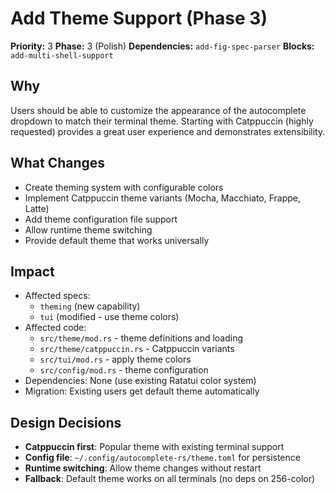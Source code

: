 # Add Theme Support (Phase 3)

**Priority:** 3 **Phase:** 3 (Polish) **Dependencies:** `add-fig-spec-parser`
**Blocks:** `add-multi-shell-support`

## Why

Users should be able to customize the appearance of the autocomplete dropdown to
match their terminal theme. Starting with Catppuccin (highly requested) provides
a great user experience and demonstrates extensibility.

## What Changes

- Create theming system with configurable colors
- Implement Catppuccin theme variants (Mocha, Macchiato, Frappe, Latte)
- Add theme configuration file support
- Allow runtime theme switching
- Provide default theme that works universally

## Impact

- Affected specs:
  - `theming` (new capability)
  - `tui` (modified - use theme colors)
- Affected code:
  - `src/theme/mod.rs` - theme definitions and loading
  - `src/theme/catppuccin.rs` - Catppuccin variants
  - `src/tui/mod.rs` - apply theme colors
  - `src/config/mod.rs` - theme configuration
- Dependencies: None (use existing Ratatui color system)
- Migration: Existing users get default theme automatically

## Design Decisions

- **Catppuccin first**: Popular theme with existing terminal support
- **Config file**: `~/.config/autocomplete-rs/theme.toml` for persistence
- **Runtime switching**: Allow theme changes without restart
- **Fallback**: Default theme works on all terminals (no deps on 256-color)
